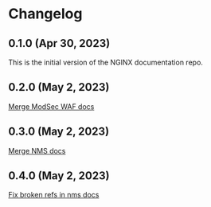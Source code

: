 # Changelog

## 0.1.0 (Apr 30, 2023)

This is the initial version of the NGINX documentation repo.

## 0.2.0 (May 2, 2023)

[Merge ModSec WAF docs](https://github.com/nginxinc/docs/pull/58)

## 0.3.0 (May 2, 2023)

[Merge NMS docs](https://github.com/nginxinc/docs/pull/60)

## 0.4.0 (May 2, 2023)

[Fix broken refs in nms docs](https://github.com/nginxinc/docs/pull/73)
